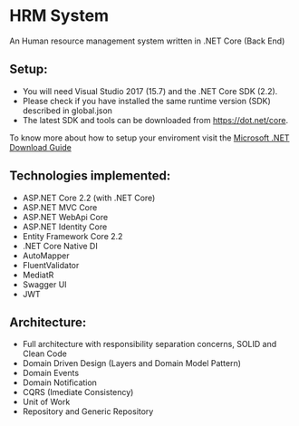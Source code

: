 
HRM System
=====================
An Human resource management system written in .NET Core (Back End)

## Setup:
- You will need Visual Studio 2017 (15.7) and the .NET Core SDK (2.2).
- Please check if you have installed the same runtime version (SDK) described in global.json
- The latest SDK and tools can be downloaded from https://dot.net/core.

To know more about how to setup your enviroment visit the [Microsoft .NET Download Guide](https://www.microsoft.com/net/download)

## Technologies implemented:

- ASP.NET Core 2.2 (with .NET Core)
 - ASP.NET MVC Core 
 - ASP.NET WebApi Core
 - ASP.NET Identity Core
- Entity Framework Core 2.2
- .NET Core Native DI
- AutoMapper
- FluentValidator
- MediatR
- Swagger UI
- JWT

## Architecture:

- Full architecture with responsibility separation concerns, SOLID and Clean Code
- Domain Driven Design (Layers and Domain Model Pattern)
- Domain Events
- Domain Notification
- CQRS (Imediate Consistency)
- Unit of Work
- Repository and Generic Repository

